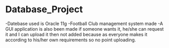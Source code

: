 # Database_Project
 -Datebase used is Oracle 11g
 -Football Club management system made
 -A GUI application is also been made if someone wants it, he/she can request it and I can upload it then not added because as everyone makes it according  to his/her own requirements so no point uploading. 
